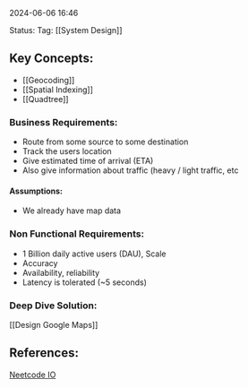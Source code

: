 
2024-06-06 16:46

Status:
Tag: [[System Design]]

## Key Concepts:
- [[Geocoding]]
- [[Spatial Indexing]]
- [[Quadtree]]
### Business Requirements:
- Route from some source to some destination
- Track the users location
- Give estimated time of arrival (ETA)
- Also give information about traffic (heavy / light traffic, etc
#### Assumptions:
- We already have map data

### Non Functional Requirements:
- 1 Billion daily active users (DAU), Scale
- Accuracy
- Availability, reliability
- Latency is tolerated (~5 seconds)

### Deep Dive Solution:

[[Design Google Maps]]

## References:

[Neetcode IO](https://neetcode.io/courses/system-design-interview/7)